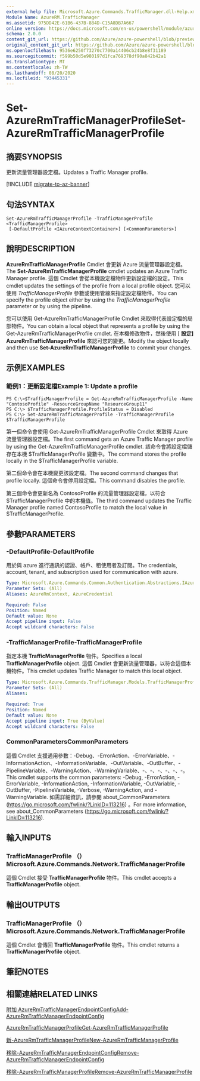 ```yaml
---
external help file: Microsoft.Azure.Commands.TrafficManager.dll-Help.xml
Module Name: AzureRM.TrafficManager
ms.assetid: 975DD42E-61B6-437B-884D-C15A8DB7A667
online version: https://docs.microsoft.com/en-us/powershell/module/azurerm.trafficmanager/set-azurermtrafficmanagerprofile
schema: 2.0.0
content_git_url: https://github.com/Azure/azure-powershell/blob/preview/src/ResourceManager/TrafficManager/Commands.TrafficManager2/help/Set-AzureRmTrafficManagerProfile.md
original_content_git_url: https://github.com/Azure/azure-powershell/blob/preview/src/ResourceManager/TrafficManager/Commands.TrafficManager2/help/Set-AzureRmTrafficManagerProfile.md
ms.openlocfilehash: 9536e6250f73270c7700a14406cb24b8e8f31189
ms.sourcegitcommit: f599b50d5e980197d1fca769378df90a842b42a1
ms.translationtype: MT
ms.contentlocale: zh-TW
ms.lasthandoff: 08/20/2020
ms.locfileid: "93445331"
---
```

# <span data-ttu-id="60ac7-101">Set-AzureRmTrafficManagerProfile</span><span class="sxs-lookup"><span data-stu-id="60ac7-101">Set-AzureRmTrafficManagerProfile</span></span>

## <span data-ttu-id="60ac7-102">摘要</span><span class="sxs-lookup"><span data-stu-id="60ac7-102">SYNOPSIS</span></span>
<span data-ttu-id="60ac7-103">更新流量管理器設定檔。</span><span class="sxs-lookup"><span data-stu-id="60ac7-103">Updates a Traffic Manager profile.</span></span>

[!INCLUDE [migrate-to-az-banner](../../includes/migrate-to-az-banner.md)]

## <span data-ttu-id="60ac7-104">句法</span><span class="sxs-lookup"><span data-stu-id="60ac7-104">SYNTAX</span></span>

```
Set-AzureRmTrafficManagerProfile -TrafficManagerProfile <TrafficManagerProfile>
 [-DefaultProfile <IAzureContextContainer>] [<CommonParameters>]
```

## <span data-ttu-id="60ac7-105">說明</span><span class="sxs-lookup"><span data-stu-id="60ac7-105">DESCRIPTION</span></span>
<span data-ttu-id="60ac7-106">**AzureRmTrafficManagerProfile** Cmdlet 會更新 Azure 流量管理器設定檔。</span><span class="sxs-lookup"><span data-stu-id="60ac7-106">The **Set-AzureRmTrafficManagerProfile** cmdlet updates an Azure Traffic Manager profile.</span></span>
<span data-ttu-id="60ac7-107">這個 Cmdlet 會從本機設定檔物件更新設定檔的設定。</span><span class="sxs-lookup"><span data-stu-id="60ac7-107">This cmdlet updates the settings of the profile from a local profile object.</span></span>
<span data-ttu-id="60ac7-108">您可以使用 *TrafficManagerProfile* 參數或使用管線來指定設定檔物件。</span><span class="sxs-lookup"><span data-stu-id="60ac7-108">You can specify the profile object either by using the *TrafficManagerProfile* parameter or by using the pipeline.</span></span>

<span data-ttu-id="60ac7-109">您可以使用 Get-AzureRmTrafficManagerProfile Cmdlet 來取得代表設定檔的局部物件。</span><span class="sxs-lookup"><span data-stu-id="60ac7-109">You can obtain a local object that represents a profile by using the Get-AzureRmTrafficManagerProfile cmdlet.</span></span>
<span data-ttu-id="60ac7-110">在本機修改物件，然後使用 [ **設定] AzureRmTrafficManagerProfile** 來認可您的變更。</span><span class="sxs-lookup"><span data-stu-id="60ac7-110">Modify the object locally and then use **Set-AzureRmTrafficManagerProfile** to commit your changes.</span></span>

## <span data-ttu-id="60ac7-111">示例</span><span class="sxs-lookup"><span data-stu-id="60ac7-111">EXAMPLES</span></span>

### <span data-ttu-id="60ac7-112">範例1：更新設定檔</span><span class="sxs-lookup"><span data-stu-id="60ac7-112">Example 1: Update a profile</span></span>
```
PS C:\>$TrafficManagerProfile = Get-AzureRmTrafficManagerProfile -Name "ContosoProfile" -ResourceGroupName "ResourceGroup11" 
PS C:\> $TrafficManagerProfile.ProfileStatus = Disabled
PS C:\> Set-AzureRmTrafficManagerProfile -TrafficManagerProfile $TrafficManagerProfile
```

<span data-ttu-id="60ac7-113">第一個命令會使用 Get-AzureRmTrafficManagerProfile Cmdlet 來取得 Azure 流量管理器設定檔。</span><span class="sxs-lookup"><span data-stu-id="60ac7-113">The first command gets an Azure Traffic Manager profile by using the Get-AzureRmTrafficManagerProfile cmdlet.</span></span>
<span data-ttu-id="60ac7-114">該命令會將設定檔儲存在本機 $TrafficManagerProfile 變數中。</span><span class="sxs-lookup"><span data-stu-id="60ac7-114">The command stores the profile locally in the $TrafficManagerProfile variable.</span></span>

<span data-ttu-id="60ac7-115">第二個命令會在本機變更該設定檔。</span><span class="sxs-lookup"><span data-stu-id="60ac7-115">The second command changes that profile locally.</span></span>
<span data-ttu-id="60ac7-116">這個命令會停用設定檔。</span><span class="sxs-lookup"><span data-stu-id="60ac7-116">This command disables the profile.</span></span>

<span data-ttu-id="60ac7-117">第三個命令會更新名為 ContosoProfile 的流量管理器設定檔，以符合 $TrafficManagerProfile 中的本機值。</span><span class="sxs-lookup"><span data-stu-id="60ac7-117">The third command updates the Traffic Manager profile named ContosoProfile to match the local value in $TrafficManagerProfile.</span></span>

## <span data-ttu-id="60ac7-118">參數</span><span class="sxs-lookup"><span data-stu-id="60ac7-118">PARAMETERS</span></span>

### <span data-ttu-id="60ac7-119">-DefaultProfile</span><span class="sxs-lookup"><span data-stu-id="60ac7-119">-DefaultProfile</span></span>
<span data-ttu-id="60ac7-120">用於與 azure 進行通訊的認證、帳戶、租使用者及訂閱。</span><span class="sxs-lookup"><span data-stu-id="60ac7-120">The credentials, account, tenant, and subscription used for communication with azure.</span></span>

```yaml
Type: Microsoft.Azure.Commands.Common.Authentication.Abstractions.IAzureContextContainer
Parameter Sets: (All)
Aliases: AzureRmContext, AzureCredential

Required: False
Position: Named
Default value: None
Accept pipeline input: False
Accept wildcard characters: False
```

### <span data-ttu-id="60ac7-121">-TrafficManagerProfile</span><span class="sxs-lookup"><span data-stu-id="60ac7-121">-TrafficManagerProfile</span></span>
<span data-ttu-id="60ac7-122">指定本機 **TrafficManagerProfile** 物件。</span><span class="sxs-lookup"><span data-stu-id="60ac7-122">Specifies a local **TrafficManagerProfile** object.</span></span>
<span data-ttu-id="60ac7-123">這個 Cmdlet 會更新流量管理器，以符合這個本機物件。</span><span class="sxs-lookup"><span data-stu-id="60ac7-123">This cmdlet updates Traffic Manager to match this local object.</span></span>

```yaml
Type: Microsoft.Azure.Commands.TrafficManager.Models.TrafficManagerProfile
Parameter Sets: (All)
Aliases:

Required: True
Position: Named
Default value: None
Accept pipeline input: True (ByValue)
Accept wildcard characters: False
```

### <span data-ttu-id="60ac7-124">CommonParameters</span><span class="sxs-lookup"><span data-stu-id="60ac7-124">CommonParameters</span></span>
<span data-ttu-id="60ac7-125">這個 Cmdlet 支援通用參數：-Debug、-ErrorAction、-ErrorVariable、-InformationAction、-InformationVariable、-OutVariable、-OutBuffer、-PipelineVariable、-WarningAction、-WarningVariable、-、-、-、-、-、-。</span><span class="sxs-lookup"><span data-stu-id="60ac7-125">This cmdlet supports the common parameters: -Debug, -ErrorAction, -ErrorVariable, -InformationAction, -InformationVariable, -OutVariable, -OutBuffer, -PipelineVariable, -Verbose, -WarningAction, and -WarningVariable.</span></span> <span data-ttu-id="60ac7-126">如需詳細資訊，請參閱 about_CommonParameters (https://go.microsoft.com/fwlink/?LinkID=113216) 。</span><span class="sxs-lookup"><span data-stu-id="60ac7-126">For more information, see about_CommonParameters (https://go.microsoft.com/fwlink/?LinkID=113216).</span></span>

## <span data-ttu-id="60ac7-127">輸入</span><span class="sxs-lookup"><span data-stu-id="60ac7-127">INPUTS</span></span>

### <span data-ttu-id="60ac7-128">TrafficManagerProfile （）</span><span class="sxs-lookup"><span data-stu-id="60ac7-128">Microsoft.Azure.Commands.Network.TrafficManagerProfile</span></span>
<span data-ttu-id="60ac7-129">這個 Cmdlet 接受 **TrafficManagerProfile** 物件。</span><span class="sxs-lookup"><span data-stu-id="60ac7-129">This cmdlet accepts a **TrafficManagerProfile** object.</span></span>

## <span data-ttu-id="60ac7-130">輸出</span><span class="sxs-lookup"><span data-stu-id="60ac7-130">OUTPUTS</span></span>

### <span data-ttu-id="60ac7-131">TrafficManagerProfile （）</span><span class="sxs-lookup"><span data-stu-id="60ac7-131">Microsoft.Azure.Commands.Network.TrafficManagerProfile</span></span>
<span data-ttu-id="60ac7-132">這個 Cmdlet 會傳回 **TrafficManagerProfile** 物件。</span><span class="sxs-lookup"><span data-stu-id="60ac7-132">This cmdlet returns a **TrafficManagerProfile** object.</span></span>

## <span data-ttu-id="60ac7-133">筆記</span><span class="sxs-lookup"><span data-stu-id="60ac7-133">NOTES</span></span>

## <span data-ttu-id="60ac7-134">相關連結</span><span class="sxs-lookup"><span data-stu-id="60ac7-134">RELATED LINKS</span></span>

[<span data-ttu-id="60ac7-135">附加 AzureRmTrafficManagerEndpointConfig</span><span class="sxs-lookup"><span data-stu-id="60ac7-135">Add-AzureRmTrafficManagerEndpointConfig</span></span>](./Add-AzureRmTrafficManagerEndpointConfig.md)

[<span data-ttu-id="60ac7-136">AzureRmTrafficManagerProfile</span><span class="sxs-lookup"><span data-stu-id="60ac7-136">Get-AzureRmTrafficManagerProfile</span></span>](./Get-AzureRmTrafficManagerProfile.md)

[<span data-ttu-id="60ac7-137">新-AzureRmTrafficManagerProfile</span><span class="sxs-lookup"><span data-stu-id="60ac7-137">New-AzureRmTrafficManagerProfile</span></span>](./New-AzureRmTrafficManagerProfile.md)

[<span data-ttu-id="60ac7-138">移除-AzureRmTrafficManagerEndpointConfig</span><span class="sxs-lookup"><span data-stu-id="60ac7-138">Remove-AzureRmTrafficManagerEndpointConfig</span></span>](./Remove-AzureRmTrafficManagerEndpointConfig.md)

[<span data-ttu-id="60ac7-139">移除-AzureRmTrafficManagerProfile</span><span class="sxs-lookup"><span data-stu-id="60ac7-139">Remove-AzureRmTrafficManagerProfile</span></span>](./Remove-AzureRmTrafficManagerProfile.md)



